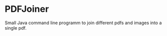 # PDFJoiner
Small Java command line programm to join different pdfs and images into a single pdf.  
